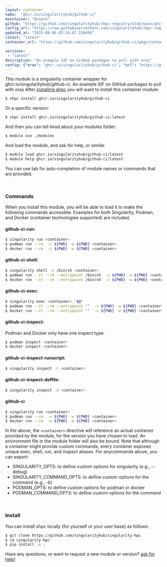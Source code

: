 ```yaml
---
layout: container
name:  "ghcr.io/singularityhub/github-ci"
maintainer: "@vsoch"
github: "https://github.com/singularityhub/shpc-registry/blob/main/ghcr.io/singularityhub/github-ci/container.yaml"
config_url: "https://raw.githubusercontent.com/singularityhub/shpc-registry/main/ghcr.io/singularityhub/github-ci/container.yaml"
updated_at: "2023-08-06 02:24:07.159458"
latest: "latest"
container_url: "https://github.com/singularityhub/github-ci/pkgs/container/github-ci"

versions:
 - "latest"
description: "An example SIF on GitHub packages to pull with oras"
config: {"oras": "ghcr.io/singularityhub/github-ci", "url": "https://github.com/singularityhub/github-ci/pkgs/container/github-ci", "maintainer": "@vsoch", "description": "An example SIF on GitHub packages to pull with oras", "latest": {"latest": "sha256:4a2bbd46477bcd3400b38a5b0c0d4be49c35f5db3aebb5019cb44c9e033dda95"}, "tags": {"latest": "sha256:4a2bbd46477bcd3400b38a5b0c0d4be49c35f5db3aebb5019cb44c9e033dda95"}}
---
```


This module is a singularity container wrapper for ghcr.io/singularityhub/github-ci.
An example SIF on GitHub packages to pull with oras
After [installing shpc](#install) you will want to install this container module:


```bash
$ shpc install ghcr.io/singularityhub/github-ci
```

Or a specific version:

```bash
$ shpc install ghcr.io/singularityhub/github-ci:latest
```

And then you can tell lmod about your modules folder:

```bash
$ module use ./modules
```

And load the module, and ask for help, or similar.

```bash
$ module load ghcr.io/singularityhub/github-ci/latest
$ module help ghcr.io/singularityhub/github-ci/latest
```

You can use tab for auto-completion of module names or commands that are provided.

<br>

### Commands

When you install this module, you will be able to load it to make the following commands accessible.
Examples for both Singularity, Podman, and Docker (container technologies supported) are included.

#### github-ci-run:

```bash
$ singularity run <container>
$ podman run --rm  -v ${PWD} -w ${PWD} <container>
$ docker run --rm  -v ${PWD} -w ${PWD} <container>
```

#### github-ci-shell:

```bash
$ singularity shell -s /bin/sh <container>
$ podman run --it --rm --entrypoint /bin/sh  -v ${PWD} -w ${PWD} <container>
$ docker run --it --rm --entrypoint /bin/sh  -v ${PWD} -w ${PWD} <container>
```

#### github-ci-exec:

```bash
$ singularity exec <container> "$@"
$ podman run --it --rm --entrypoint ""  -v ${PWD} -w ${PWD} <container> "$@"
$ docker run --it --rm --entrypoint ""  -v ${PWD} -w ${PWD} <container> "$@"
```

#### github-ci-inspect:

Podman and Docker only have one inspect type.

```bash
$ podman inspect <container>
$ docker inspect <container>
```

#### github-ci-inspect-runscript:

```bash
$ singularity inspect -r <container>
```

#### github-ci-inspect-deffile:

```bash
$ singularity inspect -d <container>
```



#### github-ci

```bash
$ singularity run <container>
$ podman run --rm  -v ${PWD} -w ${PWD} <container>
$ docker run --rm  -v ${PWD} -w ${PWD} <container>
```


In the above, the `<container>` directive will reference an actual container provided
by the module, for the version you have chosen to load. An environment file in the
module folder will also be bound. Note that although a container
might provide custom commands, every container exposes unique exec, shell, run, and
inspect aliases. For anycommands above, you can export:

 - SINGULARITY_OPTS: to define custom options for singularity (e.g., --debug)
 - SINGULARITY_COMMAND_OPTS: to define custom options for the command (e.g., -b)
 - PODMAN_OPTS: to define custom options for podman or docker
 - PODMAN_COMMAND_OPTS: to define custom options for the command

<br>

### Install

You can install shpc locally (for yourself or your user base) as follows:

```bash
$ git clone https://github.com/singularityhub/singularity-hpc
$ cd singularity-hpc
$ pip install -e .
```

Have any questions, or want to request a new module or version? [ask for help!](https://github.com/singularityhub/singularity-hpc/issues)